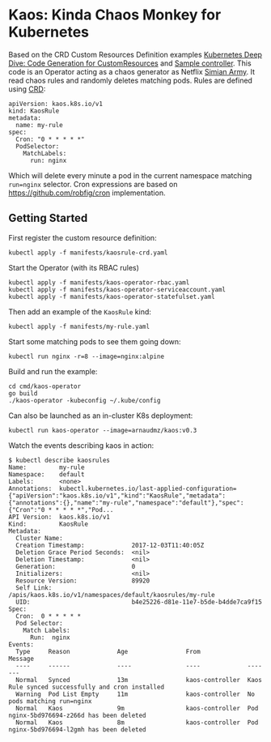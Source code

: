 # Kaos: Kinda Chaos Monkey for Kubernetes

Based on the CRD Custom Resources Definition examples [Kubernetes Deep Dive: Code Generation for CustomResources](https://blog.openshift.com/kubernetes-deep-dive-code-generation-customresources/) and [Sample controller](https://github.com/kubernetes/sample-controller).
This code is an Operator acting as a chaos generator as Netflix [Simian Army](https://github.com/Netflix/SimianArmy).
It read chaos rules and randomly deletes matching pods. Rules are defined
using [CRD](https://kubernetes.io/docs/tasks/access-kubernetes-api/extend-api-custom-resource-definitions/):
```
apiVersion: kaos.k8s.io/v1
kind: KaosRule
metadata:
  name: my-rule
spec:
  Cron: "0 * * * * *"
  PodSelector:
    MatchLabels:
      run: nginx
```

Which will delete every minute a pod in the current namespace matching `run=nginx` selector. Cron expressions are based on https://github.com/robfig/cron implementation.

## Getting Started

First register the custom resource definition:

```
kubectl apply -f manifests/kaosrule-crd.yaml
```

Start the Operator (with its RBAC rules)

```
kubectl apply -f manifests/kaos-operator-rbac.yaml
kubectl apply -f manifests/kaos-operator-serviceaccount.yaml
kubectl apply -f manifests/kaos-operator-statefulset.yaml
```

Then add an example of the `KaosRule` kind:

```
kubectl apply -f manifests/my-rule.yaml
```

Start some matching pods to see them going down:
```
kubectl run nginx -r=8 --image=nginx:alpine
```

Build and run the example:

```
cd cmd/kaos-operator
go build
./kaos-operator -kubeconfig ~/.kube/config
```

Can also be launched as an in-cluster K8s deployment:
```
kubectl run kaos-operator --image=arnaudmz/kaos:v0.3
```

Watch the events describing kaos in action:
```
$ kubectl describe kaosrules
Name:         my-rule
Namespace:    default
Labels:       <none>
Annotations:  kubectl.kubernetes.io/last-applied-configuration={"apiVersion":"kaos.k8s.io/v1","kind":"KaosRule","metadata":{"annotations":{},"name":"my-rule","namespace":"default"},"spec":{"Cron":"0 * * * * *","Pod...
API Version:  kaos.k8s.io/v1
Kind:         KaosRule
Metadata:
  Cluster Name:
  Creation Timestamp:             2017-12-03T11:40:05Z
  Deletion Grace Period Seconds:  <nil>
  Deletion Timestamp:             <nil>
  Generation:                     0
  Initializers:                   <nil>
  Resource Version:               89920
  Self Link:                      /apis/kaos.k8s.io/v1/namespaces/default/kaosrules/my-rule
  UID:                            b4e25226-d81e-11e7-b5de-b4dde7ca9f15
Spec:
  Cron:  0 * * * * *
  Pod Selector:
    Match Labels:
      Run:  nginx
Events:
  Type     Reason             Age                From             Message
  ----     ------             ----               ----             -------
  Normal   Synced             13m                kaos-controller  Kaos Rule synced successfully and cron installed
  Warning  Pod List Empty     11m                kaos-controller  No pods matching run=nginx
  Normal   Kaos               9m                 kaos-controller  Pod nginx-5bd976694-z266d has been deleted
  Normal   Kaos               8m                 kaos-controller  Pod nginx-5bd976694-l2gmh has been deleted
```
